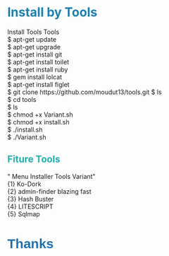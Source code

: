 <style>
    h1   {color: #1e81b0;}
    h2   {color: #20B2AA;}
    h3   {color: #2071b2;font-family: Arial, Helvetica, sans-serif;font-size: 30px;}
</style>


<h1 >Install by Tools</h1>
Install Tools Tools <br/>
$ apt-get update <br/>
$ apt-get upgrade <br/>
$ apt-get install git <br/>
$ apt-get install toilet <br/>
$ apt-get install ruby <br/>
$ gem install lolcat <br/>
$ apt-get install figlet <br/>
$ git clone https://github.com/moudut13/tools.git
$ ls <br/>
$ cd tools <br/>
$ ls <br/> 
$ chmod +x Variant.sh <br/>
$ chmod +x install.sh <br/> 
$ ./install.sh <br/> 
$ ./Variant.sh <br/>

<h2> Fiture Tools </h2> 
" Menu Installer Tools Variant" <br/>
{1} Ko-Dork <br/>
{2} admin-finder blazing fast <br/>
{3} Hash Buster <br/>
{4} LITESCRIPT <br/>
{5} Sqlmap  <br/>



<h3>Thanks</h2>
